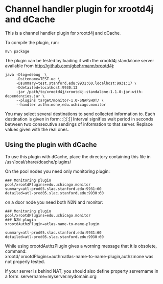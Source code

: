 Channel handler plugin for xrootd4j and dCache
==============================================

This is a channel handler plugin for xrootd4j and dCache.

To compile the plugin, run:

    mvn package


The plugin can be tested by loading it with the xrootd4j standalone
server available from http://github.com/gbehrmann/xrootd4j:

    java -Dlog=debug  \
		 -Dsitename=TEST.uc \
		 -Dsummary=test.stanford.edu:9931:60,localhost:9931:17 \
		 -Ddetailed=localhost:9930:13
         -jar /path/to/xrootd4j/xrootd4j-standalone-1.1.0-jar-with-dependencies.jar \
         --plugins target/monitor-1.0-SNAPSHOT/ \
         --handler authn:none,edu.uchicago.monitor

You may select several destinations to send collected information to. Each destination is given in form:
<hostname>:<port>[:<interval>[:<outbound port>]]
Interval signifies wait period in seconds between two consecutive sendings of information to that server.
Replace values given with the real ones.

Using the plugin with dCache
----------------------------

To use this plugin with dCache, place the directory containing this
file in /usr/local/share/dcache/plugins/


On the pool nodes you need only monitoring plugin:

	### Monitoring plugin
	pool/xrootdPlugins=edu.uchicago.monitor
	summary=atl-prod05.slac.stanford.edu:9931:60
	detailed=atl-prod05.slac.stanford.edu:9930:60

on a door node you need both N2N and monitor:

	### Monitoring plugin
	pool/xrootdPlugins=edu.uchicago.monitor
	### N2N plugin
	xrootdAuthzPlugin=atlas-name-to-name-plugin
	
	summary=atl-prod05.slac.stanford.edu:9931:60
	detailed=atl-prod05.slac.stanford.edu:9930:60

While using xrootdAuthzPlugin gives a worning message that it is obsolete, command:   
	xrootd/ xrootdPlugins=authn:atlas-name-to-name-plugin,authz:none
was not properly tested.
	

If your server is behind NAT, you should also define property servername in a form:
	servername=myserver.mydomain.org


